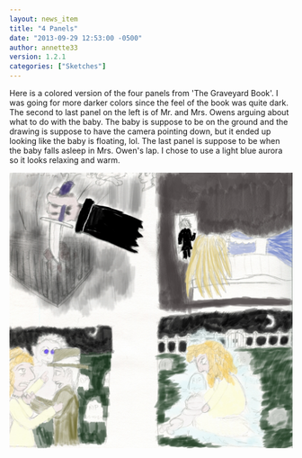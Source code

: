 ```yaml
---
layout: news_item
title: "4 Panels"
date: "2013-09-29 12:53:00 -0500"
author: annette33
version: 1.2.1
categories: ["Sketches"]
---
```


Here is a colored version of the four panels from 'The Graveyard Book'. I was going for more darker colors since the feel of the book was quite dark. The second to last panel on the left is of Mr. and Mrs. Owens arguing about what to do with the baby. The baby is suppose to be on the ground and the drawing is suppose to have the camera pointing down, but it ended up looking like the baby is floating, lol. The last panel is suppose to be when the baby falls asleep in Mrs. Owen's lap. I chose to use a light blue aurora so it looks relaxing and warm.

![4 Pannels Color](/img/4PanelsColor.jpg)